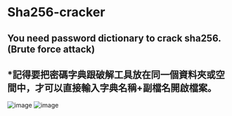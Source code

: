 # Sha256-cracker
## You need password dictionary to crack sha256.(Brute force attack)
## *記得要把密碼字典跟破解工具放在同一個資料夾或空間中，才可以直接輸入字典名稱+副檔名開啟檔案。

![image](https://github.com/TTTrew21/Sha256-cracker/blob/main/image.png?raw=true)
![image](https://github.com/TTTrew21/Sha256-cracker/blob/main/image2.png?raw=true)
